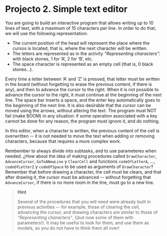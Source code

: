 # Projecto 2. Simple text editor

You are going to build an interactive program that allows writing up to 10 lines of text, with a maximum of 15 characters per line.
In order to do that, we will use the following representation:

 * The current position of the head will represent the place where the cursos is located, that is, where the next character will be written.
 * The letters are represented as in the activity _“Representing characters”_: with black stones, 1 for ‘A’, 2 for ‘B’, etc.
 * The space character is represented as an empty cell (that is, 0 black stones…).
 
Every time a letter between ‘A’ and ‘Z’ is pressed, that letter must be written in the board (without forgetting to erase the previous 
content, if there is any), and then to advance the cursor to the right. When it is not possible to advance the cursor to the right, it
must continue at the beginning of the next line.
The space bar inserts a space, and the enter key automatically goes to the beginning of the next line.
It is also desirable that the cursor can be moved using the arrows, without altering the text. 
The program must NOT fail (make BOOM) in any situation: if some operation associated with a key cannot be done for any reason, the program
must ignore it, and do nothing.

In this editor, when a character is written, the previous content of the cell is overwritten -- it is not needed to move the text when 
adding or removing characters, because that requires a more complex work.

Rembember to always divide into subtasks, and to use parameteres when needed. 
¿How about the idea of making procedures called `DrawCharacter`, `AdvanceCursor`, `GoToANewLine` y `ClearCell` 
and functions `codeOfLetterA`, …, `codeOfLetterZ` y `codeOfSpace` to be used as arguments of `DrawCharacter`? 
Remember that before drawing a character, the cell must be clears, and that after drawing it, the cursor must be advanced 
-- without forgetting that `AdvanceCursor`, if there is no more room in the line, must go to a new line.

> **Hint**
>
> Several of the procedures that you will need were already built in previous activities -- for example, those of clearing the cell, advancing
> the cursor, and drawing characters are similar to those of _“Representing characters”_, (¡but now some of them with parameters!). 
> It may be useful to look for them, and use them as models, so you do not have to think them all over!
